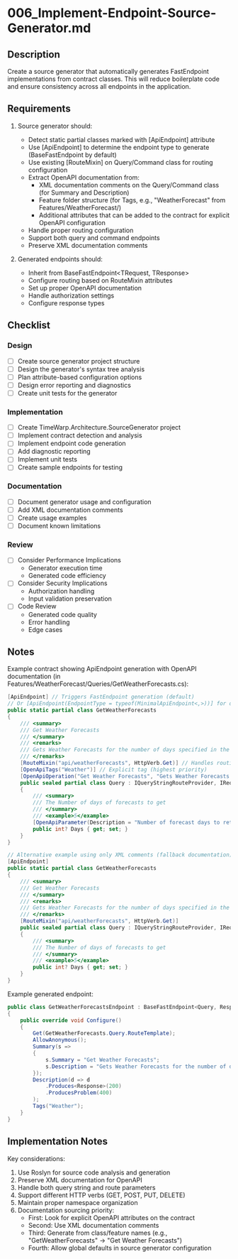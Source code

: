 # 006_Implement-Endpoint-Source-Generator.md

## Description

Create a source generator that automatically generates FastEndpoint implementations from contract classes. This will reduce boilerplate code and ensure consistency across all endpoints in the application.

## Requirements

1. Source generator should:
   - Detect static partial classes marked with [ApiEndpoint] attribute
   - Use [ApiEndpoint] to determine the endpoint type to generate (BaseFastEndpoint by default)
   - Use existing [RouteMixin] on Query/Command class for routing configuration
   - Extract OpenAPI documentation from:
     * XML documentation comments on the Query/Command class (for Summary and Description)
     * Feature folder structure (for Tags, e.g., "WeatherForecast" from Features/WeatherForecast/)
     * Additional attributes that can be added to the contract for explicit OpenAPI configuration
   - Handle proper routing configuration
   - Support both query and command endpoints
   - Preserve XML documentation comments

2. Generated endpoints should:
   - Inherit from BaseFastEndpoint<TRequest, TResponse>
   - Configure routing based on RouteMixin attributes
   - Set up proper OpenAPI documentation
   - Handle authorization settings
   - Configure response types

## Checklist

### Design
- [ ] Create source generator project structure
- [ ] Design the generator's syntax tree analysis
- [ ] Plan attribute-based configuration options
- [ ] Design error reporting and diagnostics
- [ ] Create unit tests for the generator

### Implementation
- [ ] Create TimeWarp.Architecture.SourceGenerator project
- [ ] Implement contract detection and analysis
- [ ] Implement endpoint code generation
- [ ] Add diagnostic reporting
- [ ] Implement unit tests
- [ ] Create sample endpoints for testing

### Documentation
- [ ] Document generator usage and configuration
- [ ] Add XML documentation comments
- [ ] Create usage examples
- [ ] Document known limitations

### Review
- [ ] Consider Performance Implications
  - Generator execution time
  - Generated code efficiency
- [ ] Consider Security Implications
  - Authorization handling
  - Input validation preservation
- [ ] Code Review
  - Generated code quality
  - Error handling
  - Edge cases

## Notes

Example contract showing ApiEndpoint generation with OpenAPI documentation (in Features/WeatherForecast/Queries/GetWeatherForecasts.cs):
```csharp
[ApiEndpoint] // Triggers FastEndpoint generation (default)
// Or [ApiEndpoint(EndpointType = typeof(MinimalApiEndpoint<,>))] for different endpoint type
public static partial class GetWeatherForecasts
{
    /// <summary>
    /// Get Weather Forecasts
    /// </summary>
    /// <remarks>
    /// Gets Weather Forecasts for the number of days specified in the request
    /// </remarks>
    [RouteMixin("api/weatherForecasts", HttpVerb.Get)] // Handles routing
    [OpenApiTags("Weather")] // Explicit tag (highest priority)
    [OpenApiOperation("Get Weather Forecasts", "Gets Weather Forecasts for the number of days specified")] // Explicit summary/description
    public sealed partial class Query : IQueryStringRouteProvider, IRequest<OneOf<Response, SharedProblemDetails>>
    {
        /// <summary>
        /// The Number of days of forecasts to get
        /// </summary>
        /// <example>5</example>
        [OpenApiParameter(Description = "Number of forecast days to retrieve")] // Explicit parameter documentation
        public int? Days { get; set; }
    }
}

// Alternative example using only XML comments (fallback documentation):
[ApiEndpoint]
public static partial class GetWeatherForecasts
{
    /// <summary>
    /// Get Weather Forecasts
    /// </summary>
    /// <remarks>
    /// Gets Weather Forecasts for the number of days specified in the request
    /// </remarks>
    [RouteMixin("api/weatherForecasts", HttpVerb.Get)]
    public sealed partial class Query : IQueryStringRouteProvider, IRequest<OneOf<Response, SharedProblemDetails>>
    {
        /// <summary>
        /// The Number of days of forecasts to get
        /// </summary>
        /// <example>5</example>
        public int? Days { get; set; }
    }
}
```

Example generated endpoint:
```csharp
public class GetWeatherForecastsEndpoint : BaseFastEndpoint<Query, Response>
{
    public override void Configure()
    {
        Get(GetWeatherForecasts.Query.RouteTemplate);
        AllowAnonymous();
        Summary(s =>
        {
            s.Summary = "Get Weather Forecasts";
            s.Description = "Gets Weather Forecasts for the number of days specified in the request";
        });
        Description(d => d
            .Produces<Response>(200)
            .ProducesProblem(400)
        );
        Tags("Weather");
    }
}
```

## Implementation Notes

Key considerations:
1. Use Roslyn for source code analysis and generation
2. Preserve XML documentation for OpenAPI
3. Handle both query string and route parameters
4. Support different HTTP verbs (GET, POST, PUT, DELETE)
5. Maintain proper namespace organization
6. Documentation sourcing priority:
   - First: Look for explicit OpenAPI attributes on the contract
   - Second: Use XML documentation comments
   - Third: Generate from class/feature names (e.g., "GetWeatherForecasts" -> "Get Weather Forecasts")
   - Fourth: Allow global defaults in source generator configuration
